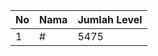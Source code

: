 | No | Nama            | Jumlah Level |
|----|-----------------|--------------|
| 1  | #    |    5475        |
